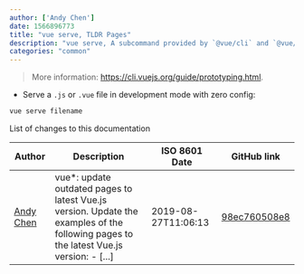 ```yaml
---
author: ['Andy Chen']
date: 1566896773
title: "vue serve, TLDR Pages"
description: "vue serve, A subcommand provided by `@vue/cli` and `@vue/cli-service-global` that enables quick prototyping."
categories: "common"
---
```

> More information: <https://cli.vuejs.org/guide/prototyping.html>.

- Serve a `.js` or `.vue` file in development mode with zero config:

```bash
vue serve filename
```
List of changes to this documentation


Author | Description | ISO 8601 Date | GitHub link
------|-----|-----|-----
[Andy Chen](mailto:andy200511@126.com) | vue*: update outdated pages to latest Vue.js version. Update the examples of the following pages to the latest Vue.js version: - [...] | 2019-08-27T11:06:13 | [98ec760508e8](https://github.com/tldr-pages/tldr/commit/98ec760508e84bd9e946cd102ded07f201dcf307)

